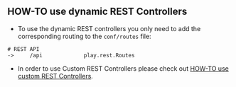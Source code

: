 ## HOW-TO use dynamic REST Controllers

 * To use the dynamic REST controllers you only need to add the corresponding routing to the `conf/routes` file:

```
# REST API
->     /api             play.rest.Routes
```

 * In order to use Custom REST Controllers please check out [HOW-TO use custom REST Controllers](custom-rest-controllers.md).

